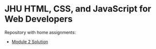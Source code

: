 # JHU HTML, CSS, and JavaScript for Web Developers

Repository with home assignments:

- [Module 2 Solution](module2-solution/index.html)
